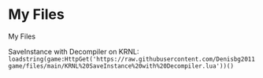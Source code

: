 # My Files
My Files




SaveInstance with Decompiler on KRNL:
`loadstring(game:HttpGet('https://raw.githubusercontent.com/Denisbg2011game/files/main/KRNL%20SaveInstance%20with%20Decompiler.lua'))()`
